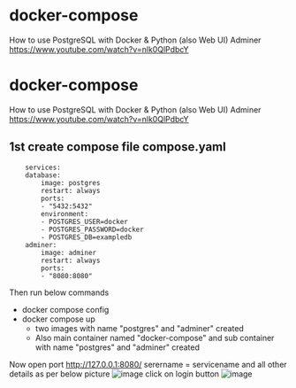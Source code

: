# docker-compose
How to use PostgreSQL with Docker & Python (also Web UI) Adminer
https://www.youtube.com/watch?v=nlk0QlPdbcY

# docker-compose
How to use PostgreSQL with Docker & Python (also Web UI) Adminer
https://www.youtube.com/watch?v=nlk0QlPdbcY

## 1st create compose file compose.yaml

        services:
        database:
            image: postgres
            restart: always
            ports:
            - "5432:5432"
            environment:
            - POSTGRES_USER=docker
            - POSTGRES_PASSWORD=docker
            - POSTGRES_DB=exampledb
        adminer:
            image: adminer
            restart: always
            ports:
            - "8080:8080"

Then run below commands 
* docker compose config
* docker compose up
  * two images with name "postgres" and "adminer" created
  * Also main container named "docker-compose" and sub container with name "postgres" and "adminer" created

 Now open port http://127.0.0.1:8080/
 serername =  servicename 
 and all other details as per below picture
![image](https://github.com/user-attachments/assets/89547821-9553-4e2f-b46d-1841da24a879)
click on login button
![image](https://github.com/user-attachments/assets/3554eaa7-09c9-4d94-b538-8f96b78f0fd0)


